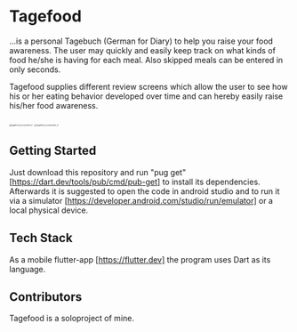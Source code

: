 # Tagefood

...is a personal Tagebuch (German for Diary)  to help you raise your food awareness. The user may quickly and easily keep track on what kinds of food he/she is having for each meal. Also skipped meals can be entered in only seconds. 

Tagefood supplies different review screens which allow the user to see how his or her eating behavior developed over time and can hereby easily raise his/her food awareness.

<img src="C:\Users\jannp\Videos\CodeWorks SoloProjekt\tagefood_screenshot_1.jpg" alt="tagefood_screenshot_1" style="zoom:25%;" />

<img src="C:\Users\jannp\Videos\CodeWorks SoloProjekt\tagefood_screenshot_2.jpg" alt="tagefood_screenshot_2" style="zoom:25%;" />



## Getting Started

Just download this repository and run "pug get" [https://dart.dev/tools/pub/cmd/pub-get] to install its dependencies. Afterwards it is suggested to open the code in android studio and to run it via a simulator [https://developer.android.com/studio/run/emulator] or a local physical device. 

## Tech Stack

As a mobile flutter-app [https://flutter.dev]  the program uses Dart as its language. 

## **Contributors** 

Tagefood is a soloproject of mine. 



